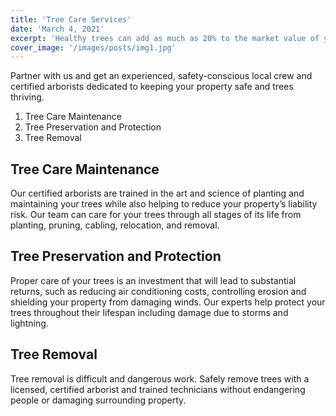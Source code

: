 ```yaml
---
title: 'Tree Care Services'
date: 'March 4, 2021'
excerpt: 'Healthy trees can add as much as 20% to the market value of your property.'
cover_image: '/images/posts/img1.jpg'
---
```


Partner with us and get an experienced, safety-conscious local crew and certified arborists dedicated to keeping your property safe and trees thriving.

1. Tree Care Maintenance
2. Tree Preservation and  Protection
3. Tree Removal


## Tree Care Maintenance
Our certified arborists are trained in the art and science of planting and maintaining your trees while also helping to reduce your property’s liability risk. Our team can care for your trees through all stages of its life from planting, pruning, cabling, relocation, and removal.

## Tree Preservation and  Protection
Proper care of your trees is an investment that will lead to substantial returns, such as reducing air conditioning costs, controlling erosion and shielding your property from damaging winds. Our experts help protect your trees throughout their lifespan including damage due to storms and lightning. 

## Tree Removal
Tree removal is difficult and dangerous work. Safely remove trees with a licensed, certified arborist and trained technicians without endangering people or damaging surrounding property.
